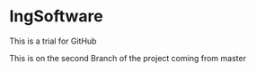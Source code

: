 # IngSoftware

This is a trial for GitHub

This is on the second Branch of the project coming from master
